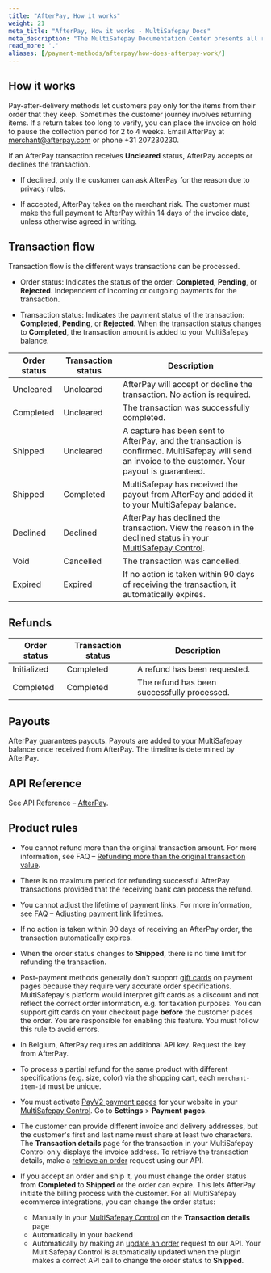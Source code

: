 ```yaml
---
title: "AfterPay, How it works"
weight: 21
meta_title: "AfterPay, How it works - MultiSafepay Docs"
meta_description: "The MultiSafepay Documentation Center presents all relevant information about our Plugins and API. You can also find support pages for payment methods, tools and general questions as well as the contact details of our Support and Integration Teams."
read_more: '.'
aliases: [/payment-methods/afterpay/how-does-afterpay-work/]
---
```

## How it works

Pay-after-delivery methods let customers pay only for the items from their order that they keep. Sometimes the customer journey involves returning items. If a return takes too long to verify, you can place the invoice on hold to pause the collection period for 2 to 4 weeks. Email AfterPay at <merchant@afterpay.com> or phone +31 207230230.

If an AfterPay transaction receives **Uncleared** status, AfterPay accepts or declines the transaction.

- If declined, only the customer can ask AfterPay for the reason due to privacy rules.

- If accepted, AfterPay takes on the merchant risk. The customer must make the full payment to AfterPay within 14 days of the invoice date, unless otherwise agreed in writing.

## Transaction flow
Transaction flow is the different ways transactions can be processed.

- Order status: Indicates the status of the order: **Completed**, **Pending**, or **Rejected**. Independent of incoming or outgoing payments for the transaction.

- Transaction status: Indicates the payment status of the transaction: **Completed**, **Pending**, or **Rejected**. When the transaction status changes to **Completed**, the transaction amount is added to your MultiSafepay balance.


| Order status                      | Transaction status      | Description |
|--------------------------------|-----------|-----------------------------------------------------------------------------------------|
| Uncleared  | Uncleared  | AfterPay will accept or decline the transaction. No action is required.   |
| Completed  | Uncleared  | The transaction was successfully completed.   |
| Shipped    | Uncleared  | A capture has been sent to AfterPay, and the transaction is confirmed. MultiSafepay will send an invoice to the customer. Your payout is guaranteed. |
| Shipped    | Completed  | MultiSafepay has received the payout from AfterPay and added it to your MultiSafepay balance.|
| Declined   | Declined   | AfterPay has declined the transaction. View the reason in the declined status in your [MultiSafepay Control](https://merchant.multisafepay.com).     |
| Void       | Cancelled   | The transaction was cancelled.  | 
| Expired    | Expired    | If no action is taken within 90 days of receiving the transaction, it automatically expires. | 

## Refunds

| Order status                      | Transaction status      | Description |
|--------------------------------|-----------|-----------------------------------------------------------------------------------------|
| Initialized    | Completed   | A refund has been requested. | 
| Completed      | Completed   | The refund has been successfully processed.  | 

## Payouts

AfterPay guarantees payouts. Payouts are added to your MultiSafepay balance once received from AfterPay. The timeline is determined by AfterPay.

## API Reference

See API Reference – [AfterPay](/api/#afterpay).

## Product rules

* You cannot refund more than the original transaction amount. For more information, see FAQ – [Refunding more than the original transaction value](/faq/finance/refund-more-than-original-amount).

* There is no maximum period for refunding successful AfterPay transactions provided that the receiving bank can process the refund.

* You cannot adjust the lifetime of payment links. For more information, see FAQ – [Adjusting payment link lifetimes](/faq/api/adjusting-payment-link-lifetimes).

* If no action is taken within 90 days of receiving an AfterPay order, the transaction automatically expires.

* When the order status changes to **Shipped**, there is no time limit for refunding the transaction.

* Post-payment methods generally don't support [gift cards](/payment-methods/prepaid-cards/gift-cards) on payment pages because they require very accurate order specifications. MultiSafepay's platform would interpret gift cards as a discount and not reflect the correct order information, e.g. for taxation purposes. You can support gift cards on your checkout page **before** the customer places the order. You are responsible for enabling this feature. You must follow this rule to avoid errors.

* In Belgium, AfterPay requires an additional API key. Request the key from AfterPay.

* To process a partial refund for the same product with different specifications (e.g. size, color) via the shopping cart, each `merchant-item-id` must be unique.

* You must activate [PayV2 payment pages](/tools/payment-pages/activating-payv2/) for your website in your [MultiSafepay Control](https://merchant.multisafepay.com/switch-connect-v2). Go to **Settings** > **Payment pages**.

- The customer can provide different invoice and delivery addresses, but the customer's first and last name must share at least two characters. The **Transaction details** page for the transaction in your MultiSafepay Control only displays the invoice address. To retrieve the transaction details, make a [retrieve an order](/api/#retrieve-an-order) request using our API. 

- If you accept an order and ship it, you must change the order status from **Completed** to **Shipped** or the order can expire. This lets AfterPay initiate the billing process with the customer. For all MultiSafepay ecommerce integrations, you can change the order status:

    - Manually in your [MultiSafepay Control](https://merchant.multisafepay.com) on the **Transaction details** page
    - Automatically in your backend 
    - Automatically by making an [update an order](https://docs.multisafepay.com/api/#update-an-order) request to our API. Your MultiSafepay Control is automatically updated when the plugin makes a correct API call to change the order status to **Shipped**. 